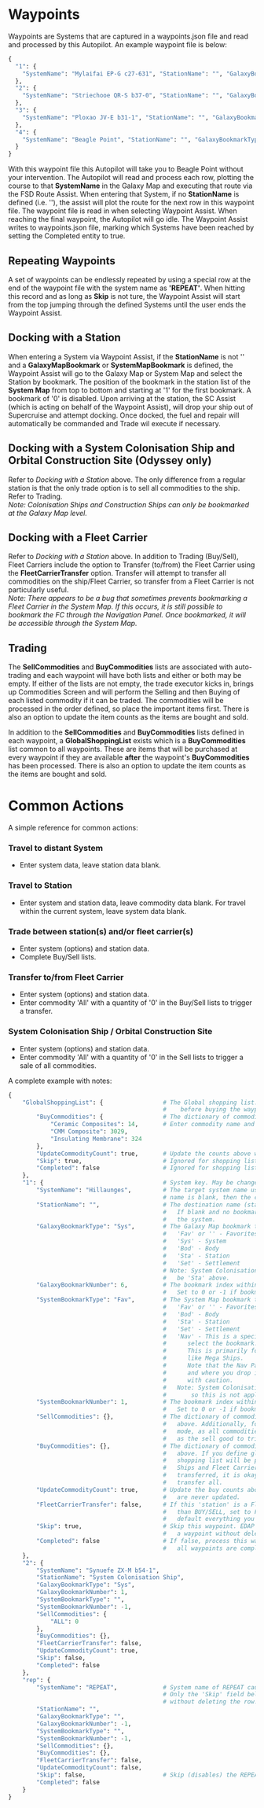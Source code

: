 # Waypoints
Waypoints are Systems that are captured in a waypoints.json file and read and processed by this Autopilot.  An example waypoint file is below:

```py
{
  "1": {
    "SystemName": "Mylaifai EP-G c27-631", "StationName": "", "GalaxyBookmarkType": "", "GalaxyBookmarkNumber": 0, "SystemBookmarkType": "", "SystemBookmarkNumber": 0, "SellCommodities": {}, "BuyCommodities": {}, "UpdateCommodityCount": false, "FleetCarrierTransfer": false, "Skip": false, "Completed": false
  },
  "2": {
    "SystemName": "Striechooe QR-S b37-0", "StationName": "", "GalaxyBookmarkType": "", "GalaxyBookmarkNumber": 0, "SystemBookmarkType": "", "SystemBookmarkNumber": 0, "SellCommodities": {}, "BuyCommodities": {}, "UpdateCommodityCount": false, "FleetCarrierTransfer": false, "Skip": false, "Completed": false
  },
  "3": {
    "SystemName": "Ploxao JV-E b31-1", "StationName": "", "GalaxyBookmarkType": "", "GalaxyBookmarkNumber": 0, "SystemBookmarkType": "", "SystemBookmarkNumber": 0, "SellCommodities": {}, "BuyCommodities": {}, "UpdateCommodityCount": false, "FleetCarrierTransfer": false, "Skip": false, "Completed": false
  },
  "4": {
    "SystemName": "Beagle Point", "StationName": "", "GalaxyBookmarkType": "", "GalaxyBookmarkNumber": 0, "SystemBookmarkType": "", "SystemBookmarkNumber": 0, "SellCommodities": {}, "BuyCommodities": {}, "UpdateCommodityCount": false, "FleetCarrierTransfer": false, "Skip": false, "Completed": false
  }
}
```

With this waypoint file this Autopilot will take you to Beagle Point without your intervention.  The Autopilot will read
and process each row, plotting the course to that **SystemName** in the Galaxy Map and executing that route via the FSD Route 
Assist.  When entering that System, if no **StationName** is defined (i.e. ''), the assist will plot the route for the next 
row in this waypoint file.  The waypoint file is read in when selecting Waypoint Assist.  When reaching the final 
waypoint, the Autopilot will go idle.  The Waypoint Assist writes to waypoints.json file, marking which Systems have
been reached by setting the Completed entity to true.

## Repeating Waypoints
A set of waypoints can be endlessly repeated by using a special row at the end of the waypoint file with the system name as **'REPEAT'**. When hitting this record and as long as **Skip** is not ture, the Waypoint Assist will start from the top jumping through the defined Systems until the user ends the Waypoint Assist.

## Docking with a Station
When entering a System via Waypoint Assist, if the **StationName** is not '' and a **GalaxyMapBookmark** or 
**SystemMapBookmark** is defined, the Waypoint Assist will go to the Galaxy Map or System Map and select the 
Station by bookmark. The position of the bookmark in the station list of the **System Map** from top to bottom and 
starting at '1' for the first bookmark. A bookmark of '0' is disabled. 
Upon arriving at the station, the SC Assist (which is acting on behalf of the Waypoint Assist), will drop your ship
out of Supercruise and attempt docking.  Once docked, the fuel and repair will automatically be commanded and Trade wil execute if necessary.

## Docking with a System Colonisation Ship and Orbital Construction Site (Odyssey only)
Refer to *Docking with a Station* above. The only difference from a regular station is that the only trade option is to sell all commodities to the ship. Refer to Trading.
<br>
_Note: Colonisation Ships and Construction Ships can only be bookmarked at the Galaxy Map level._

## Docking with a Fleet Carrier
Refer to *Docking with a Station* above. In addition to Trading (Buy/Sell), Fleet Carriers include the option to Transfer (to/from) the Fleet Carrier using the **FleetCarrierTransfer** option. Transfer will attempt to transfer all commodities on the ship/Fleet Carrier, so transfer from a Fleet Carrier is not particularly useful.
<br>
_Note: There appears to be a bug that sometimes prevents bookmarking a Fleet Carrier in the System Map. If this occurs, it is still possible to bookmark the FC through the Navigation Panel. Once bookmarked, it will be accessible through the System Map._

## Trading
The **SellCommodities** and **BuyCommodities** lists are associated with auto-trading and each waypoint will have both lists and either or both may be empty. If either of the lists are not empty, the trade executor kicks in, brings up Commodities Screen and will perform the Selling and then Buying of each listed commodity if it can be traded. The commodities will be processed in the order defined, so place the important items first. There is also an option to update the item counts as the items are bought and sold.

In addition to the **SellCommodities** and **BuyCommodities** lists defined in each waypoint, a **GlobalShoppingList** exists which is a **BuyCommodities** list common to all waypoints. These are items that will be purchased at every waypoint if they are available **after** the waypoint's **BuyCommodities** has been processed. There is also an option to update the item counts as the items are bought and sold.

# Common Actions
A simple reference for common actions:
### Travel to distant System
* Enter system data, leave station data blank.
### Travel to Station
* Enter system and station data, leave commodity data blank. For travel within the current system, leave system data blank. 
### Trade between station(s) and/or fleet carrier(s)
* Enter system (options) and station data.
* Complete Buy/Sell lists.
### Transfer to/from Fleet Carrier
* Enter system (options) and station data.
* Enter commodity 'All' with a quantity of '0' in the Buy/Sell lists to trigger a transfer.
### System Colonisation Ship / Orbital Construction Site
* Enter system (options) and station data.
* Enter commodity 'All' with a quantity of '0' in the Sell lists to trigger a sale of all commodities.

A complete example with notes:
```py
{
    "GlobalShoppingList": {                 # The Global shopping list. Will attempt to buy these items at every station
                                            #    before buying the waypoint defined items. Do not change this name.
        "BuyCommodities": {                 # The dictionary of commodities to buy. There are no global sell commodities.
            "Ceramic Composites": 14,       # Enter commodity name and quantity
            "CMM Composite": 3029,
            "Insulating Membrane": 324
        },
        "UpdateCommodityCount": true,       # Update the counts above when good purchased (not sold).
        "Skip": true,                       # Ignored for shopping list
        "Completed": false                  # Ignored for shopping list
    },
    "1": {                                  # System key. May be changed to something useful, but must be unique.
        "SystemName": "Hillaunges",         # The target system name used to find the system in the Galaxy Map. If the system
                                            # name is blank, then the current system is assumed to be the target.
        "StationName": "",                  # The destination name (station name, FC name etc). 
                                            #   If blank and no bookmark is set, then the waypoint is complete when reaching
                                            #   the system.
        "GalaxyBookmarkType": "Sys",        # The Galaxy Map bookmark type. May be:
                                            #   'Fav' or '' - Favorites
                                            #   'Sys' - System
                                            #   'Bod' - Body
                                            #   'Sta' - Station
                                            #   'Set' - Settlement
                                            # Note: System Colonisation Ships are bookmarked at the Gal Map level, so would
                                            #   be 'Sta' above.
        "GalaxyBookmarkNumber": 6,          # The bookmark index within the type specified above.
                                            #   Set to 0 or -1 if bookmarks are not used.
        "SystemBookmarkType": "Fav",        # The System Map bookmark type. May be:
                                            #   'Fav' or '' - Favorites
                                            #   'Bod' - Body
                                            #   'Sta' - Station
                                            #   'Set' - Settlement
                                            #   'Nav' - This is a special case that uses the Navigation Panel (Panel #1) to
                                            #      select the bookmark.
                                            #      This is primarily for system targets that do not show up in system map,
                                            #      like Mega Ships.
                                            #      Note that the Nav Panel list is highly variable due to what is in system
                                            #      and where you drop into a system, so filter your Nav Panel first. So use
                                            #      with caution.
                                            #   Note: System Colonisation Ships can only be bookmarked at the Gal Map level, 
                                            #       so this is not applicable to Col Ships.
        "SystemBookmarkNumber": 1,          # The bookmark index within the type specified above.
                                            #   Set to 0 or -1 if bookmarks are not used.
        "SellCommodities": {},              # The dictionary of commodities to sell. Same format as the Global shopping list
                                            #   above. Additionally, for Colonisation Ships and Fleet Carriers in 'Transfer'
                                            #   mode, as all commodities must be transferred, it is okay to put '"All": 0'
                                            #   as the sell good to trigger a sell/transfer all. 
        "BuyCommodities": {},               # The dictionary of commodities to buy. Same format as the Global shopping list
                                            #   above. If you define global and waypoint buy shopping lists, the waypoint
                                            #   shopping list will be processed first. Additionally, for Colonisation
                                            #   Ships and Fleet Carriers in 'Transfer' mode, as all commodities must be
                                            #   transferred, it is okay to put '"All": 0' as the buy good to trigger a
                                            #   transfer all.
        "UpdateCommodityCount": true,       # Update the buy counts above when goods are purchased (not sold). Sell counts
                                            #   are never updated.
        "FleetCarrierTransfer": false,      # If this 'station' is a Fleet Carrier allows option to TRANSFER goods rather
                                            #   than BUY/SELL, set to False to Buy/sell, True to Transfer. Transfer is by
                                            #   default everything you have.
        "Skip": true,                       # Skip this waypoint. EDAP will not change this value, so a good way to disable
                                            #   a waypoint without deleting it.
        "Completed": false                  # If false, process this waypoint. One complete EDAP will switch to True. Once
                                            #   all waypoints are complete, EDAP will switch to False.
    },
    "2": {
        "SystemName": "Synuefe ZX-M b54-1",
        "StationName": "System Colonisation Ship",
        "GalaxyBookmarkType": "Sys",
        "GalaxyBookmarkNumber": 1,
        "SystemBookmarkType": "",
        "SystemBookmarkNumber": -1,
        "SellCommodities": {
            "ALL": 0
        },
        "BuyCommodities": {},
        "FleetCarrierTransfer": false,
        "UpdateCommodityCount": true,
        "Skip": false,
        "Completed": false
    },
    "rep": {
        "SystemName": "REPEAT",             # System name of REPEAT causes the waypoints to be repeated.
                                            # Only the 'Skip' field below is used to 'disable' the repeat function
                                            # without deleting the row. 
        "StationName": "",
        "GalaxyBookmarkType": "",
        "GalaxyBookmarkNumber": -1,
        "SystemBookmarkType": "",
        "SystemBookmarkNumber": -1,
        "SellCommodities": {},
        "BuyCommodities": {},
        "FleetCarrierTransfer": false,
        "UpdateCommodityCount": false,
        "Skip": false,                      # Skip (disables) the REPEAT.
        "Completed": false
    }
}
```

